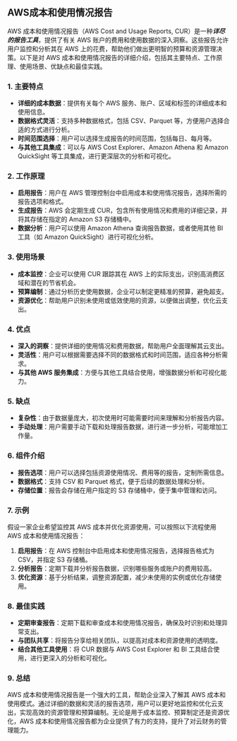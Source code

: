 ## AWS成本和使用情况报告

AWS 成本和使用情况报告（AWS Cost and Usage Reports, CUR）是一种***详尽的报告工具***，提供了有关 AWS 账户的费用和使用数据的深入洞察。这些报告允许用户监控和分析其在 AWS 上的花费，帮助他们做出更明智的预算和资源管理决策。以下是对 AWS 成本和使用情况报告的详细介绍，包括其主要特点、工作原理、使用场景、优缺点和最佳实践。

### 1. **主要特点**
- **详细的成本数据**：提供有关每个 AWS 服务、账户、区域和标签的详细成本和使用信息。
- **数据格式灵活**：支持多种数据格式，包括 CSV、Parquet 等，方便用户选择合适的方式进行分析。
- **时间范围选择**：用户可以选择生成报告的时间范围，包括每日、每月等。
- **与其他工具集成**：可以与 AWS Cost Explorer、Amazon Athena 和 Amazon QuickSight 等工具集成，进行更深层次的分析和可视化。

### 2. **工作原理**
- **启用报告**：用户在 AWS 管理控制台中启用成本和使用情况报告，选择所需的报告选项和格式。
- **生成报告**：AWS 会定期生成 CUR，包含所有使用情况和费用的详细记录，并将其存储在指定的 Amazon S3 存储桶中。
- **数据分析**：用户可以使用 Amazon Athena 查询报告数据，或者使用其他 BI 工具（如 Amazon QuickSight）进行可视化分析。

### 3. **使用场景**
- **成本监控**：企业可以使用 CUR 跟踪其在 AWS 上的实际支出，识别高消费区域和潜在的节省机会。
- **预算编制**：通过分析历史使用数据，企业可以制定更精准的预算，避免超支。
- **资源优化**：帮助用户识别未使用或低效使用的资源，以便做出调整，优化云支出。

### 4. **优点**
- **深入的洞察**：提供详细的使用情况和费用数据，帮助用户全面理解其云支出。
- **灵活性**：用户可以根据需要选择不同的数据格式和时间范围，适应各种分析需求。
- **与其他 AWS 服务集成**：方便与其他工具结合使用，增强数据分析和可视化能力。

### 5. **缺点**
- **复杂性**：由于数据量庞大，初次使用时可能需要时间来理解和分析报告内容。
- **手动处理**：用户需要手动下载和处理报告数据，进行进一步分析，可能增加工作量。

### 6. **组件介绍**
- **报告选项**：用户可以选择包括资源使用情况、费用等的报告，定制所需信息。
- **数据格式**：支持 CSV 和 Parquet 格式，便于后续的数据处理和分析。
- **存储位置**：报告会存储在用户指定的 S3 存储桶中，便于集中管理和访问。

### 7. **示例**
假设一家企业希望监控其 AWS 成本并优化资源使用，可以按照以下流程使用 AWS 成本和使用情况报告：
1. **启用报告**：在 AWS 控制台中启用成本和使用情况报告，选择报告格式为 CSV，并指定 S3 存储桶。
2. **分析报告**：定期下载并分析报告数据，识别哪些服务或账户的费用较高。
3. **优化资源**：基于分析结果，调整资源配置，减少未使用的实例或优化存储使用。

### 8. **最佳实践**
- **定期审查报告**：定期下载和审查成本和使用情况报告，确保及时识别和处理异常支出。
- **与团队共享**：将报告分享给相关团队，以提高对成本和资源使用的透明度。
- **结合其他工具使用**：将 CUR 数据与 AWS Cost Explorer 和 BI 工具结合使用，进行更深入的分析和可视化。

### 9. **总结**
AWS 成本和使用情况报告是一个强大的工具，帮助企业深入了解其 AWS 成本和使用模式。通过详细的数据和灵活的报告选项，用户可以更好地监控和优化云支出，实现高效的资源管理和预算编制。无论是用于成本监控、预算制定还是资源优化，AWS 成本和使用情况报告都为企业提供了有力的支持，提升了对云财务的管理能力。